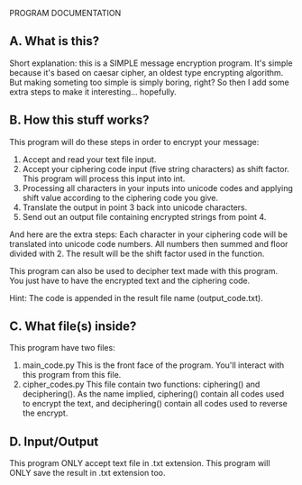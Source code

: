 PROGRAM DOCUMENTATION


A. What is this?
----------------
Short explanation: this is a SIMPLE message encryption program.
It's simple because it's based on caesar cipher, an oldest type encrypting algorithm.
But making someting too simple is simply boring, right?
So then I add some extra steps to make it interesting... hopefully.

B. How this stuff works?
----------------
This program will do these steps in order to encrypt your message:
1. Accept and read your text file input.
2. Accept your ciphering code input (five string characters) as shift factor. This program will process this input into int.
3. Processing all characters in your inputs into unicode codes and applying shift value according to the ciphering code you give.
4. Translate the output in point 3 back into unicode characters.
5. Send out an output file containing encrypted strings from point 4.

And here are the extra steps:
Each character in your ciphering code will be translated into unicode code numbers. All numbers then summed and floor divided with 2. The result will be the shift factor used in the function.

This program can also be used to decipher text made with this program. You just have to have the encrypted text and the ciphering code.

Hint: The code is appended in the result file name (output_code.txt).

C. What file(s) inside?
----------------
This program have two files:
1. main_code.py
This is the front face of the program. You'll interact with this program from this file.
2. cipher_codes.py
This file contain two functions: ciphering() and deciphering().
As the name implied, ciphering() contain all codes used to encrypt the text, and deciphering() contain all codes used to reverse the encrypt.

D. Input/Output
----------------
This program ONLY accept text file in .txt extension. 
This program will ONLY save the result in .txt extension too.
